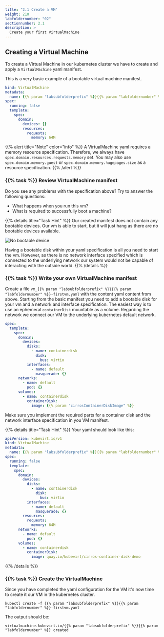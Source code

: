 ```yaml
---
title: "2.1 Create a VM"
weight: 210
labfoldernumber: "02"
sectionnumber: 2.1
description: >
  Create your first VirtualMachine
---
```



## Creating a Virtual Machine

To create a Virtual Machine in our kubernetes cluster we have to create and apply a `VirtualMachine` yaml manifest.

This is a very basic example of a bootable virtual machine manifest.

```yaml
kind: VirtualMachine
metadata:
  name: {{% param "labsubfolderprefix" %}}{{% param "labfoldernumber" %}}-firstvm
spec:
  running: false
  template:
    spec:
      domain:
        devices: {}
        resources:
          requests:
            memory: 64M
```


{{% alert title="Note" color="info" %}}
A VirtualMachine yaml requires a memory resource specification. Therefore, we always have `spec.domain.resources.requests.memory` set.
You may also use `spec.domain.memory.guest` or `spec.domain.memory.hugepages.size` as a resource specification.
{{% /alert %}}


### {{% task %}} Review VirtualMachine manifest

Do you see any problems with the specification above? Try to answer the following questions:

* What happens when you run this vm?
* What is required to successfully boot a machine?

{{% details title="Task Hint" %}}
Our created manifest does not contain any bootable devices. Our vm is able to start, but it will just hang as there are
no bootable devices available.

![No bootable device](../no-bootable-device.png)

Having a bootable disk within your yaml specification is all you need to start the vm. However, as there is no network
interface specified which is connected to the underlying network our system would not be capable of interacting with the
outside world.
{{% /details %}}


### {{% task %}} Write your own VirtualMachine manifest

Create a file `vm_{{% param "labsubfolderprefix" %}}{{% param "labfoldernumber" %}}-firstvm.yaml` with the content yaml
content from above. Starting from the basic manifest you need to add a bootable disk for your vm and a network and
interface specification. The easiest way is to use an ephemeral `containerDisk` mountable as a volume. Regarding the
network we connect our VM to the underlying kubernetes default network.

```yaml
spec:
  template:
    spec:
      domain:
        devices:
          disks:
            - name: containerdisk
              disk: 
                bus: virtio
          interfaces:
            - name: default
              masquerade: {}
      networks:
        - name: default
          pod: {}
      volumes:
        - name: containerdisk
          containerDisk:
            image: {{% param "cirrosContainerDiskImage" %}}
```

Make sure you implement the required parts for a container disk and the network interface specification in you VM manifest.

{{% details title="Task Hint" %}}
Your yaml should look like this:
```yaml
apiVersion: kubevirt.io/v1
kind: VirtualMachine
metadata:
  name: {{% param "labsubfolderprefix" %}}{{% param "labfoldernumber" %}}-firstvm
spec:
  running: false
  template:
    spec:
      domain:
        devices:
          disks:
            - name: containerdisk
              disk:
                bus: virtio
          interfaces:
            - name: default
              masquerade: {}
        resources:
          requests:
            memory: 64M
      networks:
        - name: default
          pod: {}
      volumes:
        - name: containerdisk
          containerDisk:
            image: quay.io/kubevirt/cirros-container-disk-demo
```
{{% /details %}}


### {{% task %}} Create the VirtualMachine

Since you have completed the yaml configuration for the VM it's now time to create it our VM in the kubernetes cluster.

```shell
kubectl create -f {{% param "labsubfolderprefix" %}}{{% param "labfoldernumber" %}}-firstvm.yaml
```

The output should be:

```shell
virtualmachine.kubevirt.io/{{% param "labsubfolderprefix" %}}{{% param "labfoldernumber" %}} created
```

